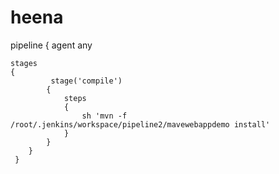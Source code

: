 # heena
pipeline
{
 agent any
    
    stages
    {
             stage('compile')
            {
                steps
                {
                    sh 'mvn -f /root/.jenkins/workspace/pipeline2/mavewebappdemo install'
                }
            }
        }
     }   
           
